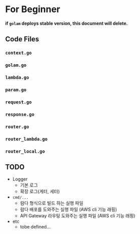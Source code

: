# For Beginner 

**if `golam` deploys stable version, this document will delete.**

## Code Files 
### `context.go`
### `golam.go`
### `lambda.go`
### `param.go`
### `request.go`
### `response.go`
### `router.go`
### `router_lambda.go`
### `router_local.go`
## TODO
- Logger
    - 기본 로그
    - 확장 로그(게터, 세터)
- `cmd/...`
    - 람다 형식으로 빌드 하는 실행 파일
    - 람다 배포를 도와주는 실행 파일 (AWS cli 기능 래핑)
    - API Gateway 라우팅 도와주는 실행 파일 (AWS cli 기능 래핑)
- etc
    - tobe defined...
